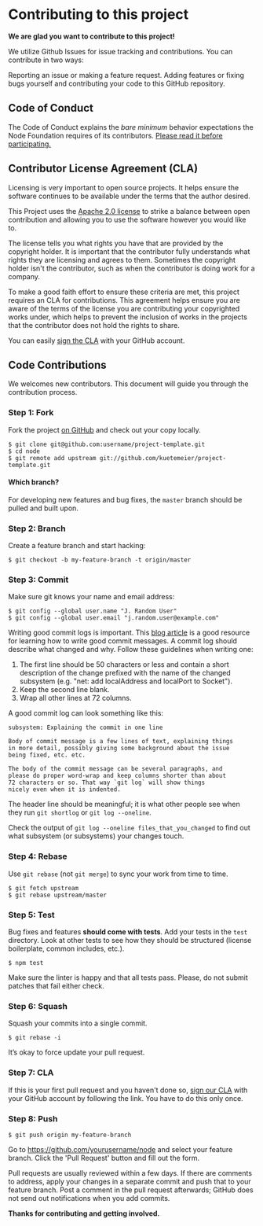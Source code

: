 # Contributing to this project

**We are glad you want to contribute to this project!**

We utilize Github Issues for issue tracking and contributions. You can contribute in two ways:

Reporting an issue or making a feature request.
Adding features or fixing bugs yourself and contributing your code to this GitHub repository.

## Code of Conduct

The Code of Conduct explains the *bare minimum* behavior
expectations the Node Foundation requires of its contributors.
[Please read it before participating.](./CODE_OF_CONDUCT.md)

## Contributor License Agreement (CLA)

Licensing is very important to open source projects. It helps ensure the software continues to be available under the terms that the author desired.

This Project uses the [Apache 2.0 license](./LICENSE) to strike a balance between open contribution and allowing you to use the software however you would like to.

The license tells you what rights you have that are provided by the copyright holder. It is important that the contributor fully understands what rights they are licensing and agrees to them. Sometimes the copyright holder isn't the contributor, such as when the contributor is doing work for a company.

To make a good faith effort to ensure these criteria are met, this project requires an CLA for contributions. This agreement helps ensure you are aware of the terms of the license you are contributing your copyrighted works under, which helps to prevent the inclusion of works in the projects that the contributor does not hold the rights to share.

You can easily [sign the CLA](https://cla-assistant.io/kuetemeier/project-template) with your GitHub account.

## Code Contributions

We welcomes new contributors. This document will guide you through the contribution process.

### Step 1: Fork

Fork the project [on GitHub](https://github.com/kuetemeier/project-template) and check out your
copy locally.

```text
$ git clone git@github.com:username/project-template.git
$ cd node
$ git remote add upstream git://github.com/kuetemeier/project-template.git
```

#### Which branch?

For developing new features and bug fixes, the `master` branch should be pulled
and built upon.

### Step 2: Branch

Create a feature branch and start hacking:

```text
$ git checkout -b my-feature-branch -t origin/master
```

### Step 3: Commit

Make sure git knows your name and email address:

```text
$ git config --global user.name "J. Random User"
$ git config --global user.email "j.random.user@example.com"
```

Writing good commit logs is important. This [blog article](http://chris.beams.io/posts/git-commit/) is a good resource for learning how to write good commit messages. A commit log should describe what
changed and why. Follow these guidelines when writing one:

1. The first line should be 50 characters or less and contain a short
   description of the change prefixed with the name of the changed
   subsystem (e.g. "net: add localAddress and localPort to Socket").
2. Keep the second line blank.
3. Wrap all other lines at 72 columns.

A good commit log can look something like this:

```
subsystem: Explaining the commit in one line

Body of commit message is a few lines of text, explaining things
in more detail, possibly giving some background about the issue
being fixed, etc. etc.

The body of the commit message can be several paragraphs, and
please do proper word-wrap and keep columns shorter than about
72 characters or so. That way `git log` will show things
nicely even when it is indented.
```

The header line should be meaningful; it is what other people see when they
run `git shortlog` or `git log --oneline`.

Check the output of `git log --oneline files_that_you_changed` to find out
what subsystem (or subsystems) your changes touch.


### Step 4: Rebase

Use `git rebase` (not `git merge`) to sync your work from time to time.

```text
$ git fetch upstream
$ git rebase upstream/master
```


### Step 5: Test

Bug fixes and features **should come with tests**. Add your tests in the
`test` directory. Look at other tests to see how they should be
structured (license boilerplate, common includes, etc.).

```text
$ npm test
```

Make sure the linter is happy and that all tests pass. Please, do not submit
patches that fail either check.

### Step 6: Squash

Squash your commits into a single commit. 

```text
$ git rebase -i
```

It’s okay to force update your pull request.

### Step 7: CLA

If this is your first pull request and you haven't done so, [sign our CLA](https://cla-assistant.io/kuetemeier/project-template) with your GitHub account by following the link. You have to do this only once.

### Step 8: Push

```text
$ git push origin my-feature-branch
```

Go to https://github.com/yourusername/node and select your feature branch.
Click the 'Pull Request' button and fill out the form.

Pull requests are usually reviewed within a few days. If there are comments
to address, apply your changes in a separate commit and push that to your
feature branch. Post a comment in the pull request afterwards; GitHub does
not send out notifications when you add commits.

**Thanks for contributing and getting involved.**